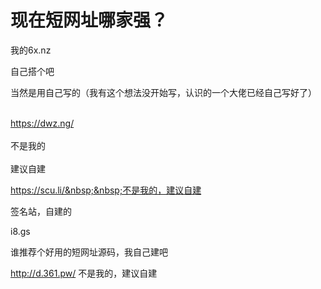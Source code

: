 # 现在短网址哪家强？


我的6x.nz<img id="aimg_jzRHF" onclick="zoom(this, this.src, 0, 0, 0)" class="zoom" src="https://cdn.jsdelivr.net/gh/hishis/forum-master/public/images/patch.gif" onmouseover="img_onmouseoverfunc(this)" onload="thumbImg(this)" border="0" alt="" />

自己搭个吧<img id="aimg_sw4jb" onclick="zoom(this, this.src, 0, 0, 0)" class="zoom" src="https://cdn.jsdelivr.net/gh/hishis/forum-master/public/images/patch.gif" onmouseover="img_onmouseoverfunc(this)" onload="thumbImg(this)" border="0" alt="" />

当然是用自己写的（我有这个想法没开始写，认识的一个大佬已经自己写好了）<img id="aimg_aNk7f" onclick="zoom(this, this.src, 0, 0, 0)" class="zoom" src="https://cdn.jsdelivr.net/gh/hishis/forum-master/public/images/patch.gif" onmouseover="img_onmouseoverfunc(this)" onload="thumbImg(this)" border="0" alt="" />

<br />
<a href="https://dwz.ng/" target="_blank">https://dwz.ng/</a><br />
<br />
不是我的<br />
<br />
建议自建

https://scu.li/&nbsp;&nbsp;不是我的，建议自建

签名站，自建的

i8.gs

谁推荐个好用的短网址源码，我自己建吧

http://d.361.pw/ 不是我的，建议自建
